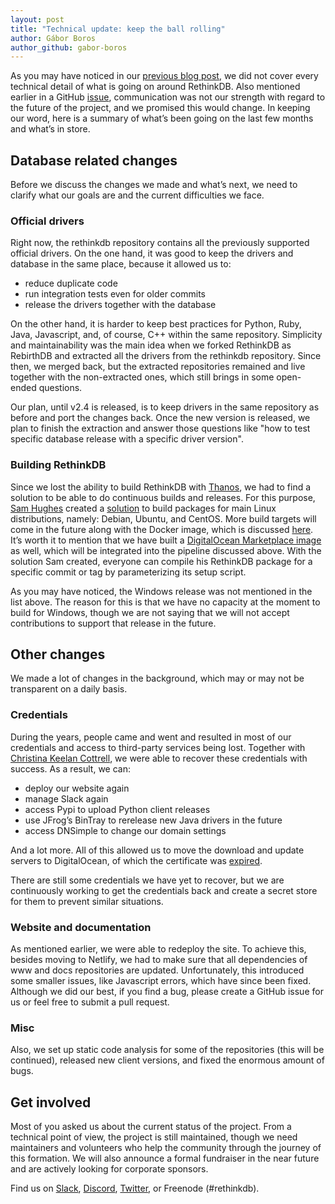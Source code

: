 ```yaml
---
layout: post
title: "Technical update: keep the ball rolling"
author: Gábor Boros
author_github: gabor-boros
---
```


As you may have noticed in our [previous blog post](https://rethinkdb.com/blog/community-update-stayin-alive), we did not cover every technical detail of what is going on around RethinkDB. Also mentioned earlier in a GitHub [issue](https://github.com/rethinkdb/rethinkdb/issues/6747), communication was not our strength with regard to the future of the project, and we promised this would change. In keeping our word, here is a summary of what’s been going on the last few months and what’s in store.

## Database related changes

Before we discuss the changes we made and what’s next, we need to clarify what our goals are and the current difficulties we face.

<!--more-->

### Official drivers

Right now, the rethinkdb repository contains all the previously supported official drivers. On the one hand, it was good to keep the drivers and database in the same place, because it allowed us to:

* reduce duplicate code
* run integration tests even for older commits
* release the drivers together with the database

On the other hand, it is harder to keep best practices for Python, Ruby, Java, Javascript, and, of course, C++ within the same repository. Simplicity and maintainability was the main idea when we forked RethinkDB as RebirthDB and extracted all the drivers from the rethinkdb repository. Since then, we merged back, but the extracted repositories remained and live together with the non-extracted ones, which still brings in some open-ended questions.

Our plan, until v2.4 is released, is to keep drivers in the same repository as before and port the changes back. Once the new version is released, we plan to finish the extraction and answer those questions like "how to test specific database release with a specific driver version".

### Building RethinkDB

Since we lost the ability to build RethinkDB with [Thanos](https://thanos.atnnn.com/project/rethinkdb), we had to find a solution to be able to do continuous builds and releases. For this purpose, [Sam Hughes](https://github.com/srh) created a [solution](https://github.com/srh/rethinkdb-package-builder) to build packages for main Linux distributions, namely: Debian, Ubuntu, and CentOS. More build targets will come in the future along with the Docker image, which is discussed [here](https://github.com/rethinkdb/rethinkdb/issues/6772). It’s worth it to mention that we have built a [DigitalOcean Marketplace image](https://marketplace.digitalocean.com/apps/rethinkdb) as well, which will be integrated into the pipeline discussed above. With the solution Sam created, everyone can compile his RethinkDB package for a specific commit or tag by parameterizing its setup script.

As you may have noticed, the Windows release was not mentioned in the list above. The reason for this is that we have no capacity at the moment to build for Windows, though we are not saying that we will not accept contributions to support that release in the future.

## Other changes

We made a lot of changes in the background, which may or may not be transparent on a daily basis.

### Credentials

During the years, people came and went and resulted in most of our credentials and access to third-party services being lost. Together with [Christina Keelan Cottrell](https://github.com/KittyBot), we were able to recover these credentials with success. As a result, we can:

* deploy our website again
* manage Slack again
* access Pypi to upload Python client releases
* use JFrog’s BinTray to rerelease new Java drivers in the future
* access DNSimple to change our domain settings

And a lot more. All of this allowed us to move the download and update servers to DigitalOcean, of which the certificate was [expired](https://github.com/rethinkdb/rethinkdb/issues/6764).

There are still some credentials we have yet to recover, but we are continuously working to get the credentials back and create a secret store for them to prevent similar situations.

### Website and documentation

As mentioned earlier, we were able to redeploy the site. To achieve this, besides moving to Netlify, we had to make sure that all dependencies of www and docs repositories are updated. Unfortunately, this introduced some smaller issues, like Javascript errors, which have since been fixed. Although we did our best, if you find a bug, please create a GitHub issue for us or feel free to submit a pull request.

### Misc

Also, we set up static code analysis for some of the repositories (this will be continued), released new client versions, and fixed the enormous amount of bugs.

## Get involved

Most of you asked us about the current status of the project. From a technical point of view, the project is still maintained, though we need maintainers and volunteers who help the community through the journey of this formation. We will also announce a formal fundraiser in the near future and are actively looking for corporate sponsors.

Find us on [Slack](http://slack.rethinkdb.com/), [Discord](https://discord.gg/kaQDYB4), [Twitter](https://twitter.com/rethinkdb), or Freenode (#rethinkdb).
